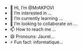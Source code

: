 - 👋 Hi, I’m @MrAKPOVI
- 👀 I’m interested in ...
- 🌱 I’m currently learning ...
- 💞️ I’m looking to collaborate on ...
- 📫 How to reach me ...
- 😄 Pronouns: Jaurel...
- ⚡ Fun fact: informatique...

<!---
MrAKPOVI/MrAKPOVI is a ✨ special ✨ repository because its `README.md` (this file) appears on your GitHub profile.
You can click the Preview link to take a look at your changes.
--->
